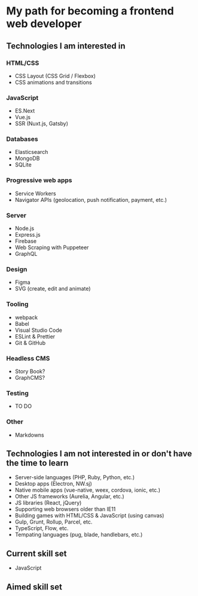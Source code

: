 # My path for becoming a frontend web developer

## Technologies I am interested in

### HTML/CSS
- CSS Layout (CSS Grid / Flexbox)
- CSS animations and transitions

### JavaScript
- ES.Next
- Vue.js
- SSR (Nuxt.js, Gatsby)

### Databases
- Elasticsearch
- MongoDB
- SQLite

### Progressive web apps
- Service Workers
- Navigator APIs (geolocation, push notification, payment, etc.)

### Server
- Node.js
- Express.js
- Firebase
- Web Scraping with Puppeteer
- GraphQL

### Design
- Figma
- SVG (create, edit and animate)

### Tooling
- webpack
- Babel
- Visual Studio Code
- ESLint & Prettier
- Git & GitHub

### Headless CMS
- Story Book?
- GraphCMS?

### Testing
- TO DO

### Other
- Markdowns

## Technologies I am not interested in or don't have the time to learn
- Server-side languages (PHP, Ruby, Python, etc.)
- Desktop apps (Electron, NW.sj)
- Native mobile apps (vue-native, weex, cordova, ionic, etc.)
- Other JS frameworks (Aurelia, Angular, etc.)
- JS libraries (React, jQuery)
- Supporting web browsers older than IE11
- Building games with HTML/CSS & JavaScript (using canvas)
- Gulp, Grunt, Rollup, Parcel, etc.
- TypeScript, Flow, etc.
- Tempating languages (pug, blade, handlebars, etc.)


## Current skill set
- JavaScript

## Aimed skill set
